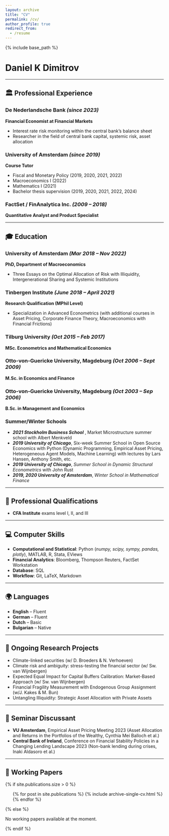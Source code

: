 ```yaml
---
layout: archive
title: "CV"
permalink: /cv/
author_profile: true
redirect_from:
  - /resume
---
```


{% include base_path %}

# **Daniel K Dimitrov**

---

## 🏛️ Professional Experience

### **De Nederlandsche Bank** _(since 2023)_ 
**Financial Economist at Financial Markets**

- Interest rate risk monitoring within the central bank’s balance sheet
- Researcher in the field of central bank capital, systemic risk, asset allocation

### **University of Amsterdam** _(since 2019)_
**Course Tutor**

- Fiscal and Monetary Policy (2019, 2020, 2021, 2022)
- Macroeconomics I (2022)
- Mathematics I (2021)
- Bachelor thesis supervision (2019, 2020, 2021, 2022, 2024)

### **FactSet / FinAnalytica Inc.** _(2009 – 2018)_ 
**Quantitative Analyst and Product Specialist**

---

## 🎓 Education

### **University of Amsterdam** _(Mar 2018 – Nov 2022)_
**PhD, Department of Macroeconomics**

- Three Essays on the Optimal Allocation of Risk with Illiquidity, Intergenerational Sharing and Systemic Institutions

### **Tinbergen Institute** _(June 2018 – April 2021)_
**Research Qualification (MPhil Level)**

- Specialization in Advanced Econometrics (with additional courses in Asset Pricing, Corporate Finance Theory, Macroeconomics with Financial Frictions)

### **Tilburg University** _(Oct 2015 – Feb 2017)_
**MSc. Econometrics and Mathematical Economics**

### **Otto-von-Guericke University, Magdeburg** _(Oct 2006 – Sept 2009)_
**M.Sc. in Economics and Finance**

### **Otto-von-Guericke University, Magdeburg** _(Oct 2003 – Sep 2006)_
**B.Sc. in Management and Economics**

### **Summer/Winter Schools**

- **_2021 Stockholm Business School_** , Market Microstructure summer school with Albert Menkveld
- **_2019 University of Chicago_**, Six-week Summer School in Open Source Economics with Python (Dynamic Programming, Empirical Asset Pricing, Heterogeneous Agent Models, Machine Learning) with lectures by Lars Hansen, Anthony Smith, etc.
- **_2019 University of Chicago_**, _Summer School in Dynamic Structural Econometrics_ with John Rust
- **_2019, 2020 University of Amsterdam_**, _Winter School in Mathematical Finance_

---

## 📜 Professional Qualifications

- **CFA Institute** exams level I, II, and III

---

## 💻 Computer Skills

- **Computational and Statistical**: Python (_numpy, scipy, sympy, pandas, plotly_), MATLAB, R, Stata, EViews
- **Financial Analytics**: Bloomberg, Thompson Reuters, FactSet Workstation
- **Database**: SQL
- **Workflow**: Git, LaTeX, Markdown

---

## 🌍 Languages

- **English** – Fluent
- **German** – Fluent
- **Dutch** – Basic
- **Bulgarian** – Native

---

## 🔬 Ongoing Research Projects

- Climate-linked securities (w/ D. Broeders & N. Verhoeven)
- Climate risk and ambiguity: stress-testing the financial sector (w/ Sw. van Wijnbergen)
- Expected Equal Impact for Capital Buffers Calibration: Market-Based Approach (w/ Sw. van Wijnbergen)
- Financial Fragility Measurement with Endogenous Group Assignment (w/J. Kakes & M. Bun)
- Untangling Illiquidity: Strategic Asset Allocation with Private Assets

---

## 🎤 Seminar Discussant

- **VU Amsterdam**, Empirical Asset Pricing Meeting 2023 (Asset Allocation and Returns in the Portfolios of the Wealthy, Cynthia Mei Balloch et al.)
- **Central Bank of Ireland**, Conference on Financial Stability Policies in a Changing Lending Landscape 2023 (Non-bank lending during crises, Inaki Aldasoro et al.)

---

## 📄 Working Papers

{% if site.publications.size > 0 %}
<ul>
  {% for post in site.publications %}
    {% include archive-single-cv.html %}
  {% endfor %}
</ul>
{% else %}
<p>No working papers available at the moment.</p>
{% endif %}